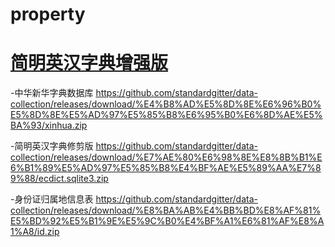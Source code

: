 # property


# [简明英汉字典增强版](https://github.com/standardgitter/data-collection/releases/download/%E7%AE%80%E6%98%8E%E8%8B%B1%E6%B1%89%E5%AD%97%E5%85%B8%E5%A2%9E%E5%BC%BA%E7%89%88/ecdict-sqlite-28.zip)

-中华新华字典数据库 https://github.com/standardgitter/data-collection/releases/download/%E4%B8%AD%E5%8D%8E%E6%96%B0%E5%8D%8E%E5%AD%97%E5%85%B8%E6%95%B0%E6%8D%AE%E5%BA%93/xinhua.zip

-简明英汉字典修剪版 https://github.com/standardgitter/data-collection/releases/download/%E7%AE%80%E6%98%8E%E8%8B%B1%E6%B1%89%E5%AD%97%E5%85%B8%E4%BF%AE%E5%89%AA%E7%89%88/ecdict.sqlite3.zip

-身份证归属地信息表 https://github.com/standardgitter/data-collection/releases/download/%E8%BA%AB%E4%BB%BD%E8%AF%81%E5%BD%92%E5%B1%9E%E5%9C%B0%E4%BF%A1%E6%81%AF%E8%A1%A8/id.zip
